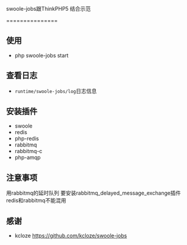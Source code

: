 swoole-jobs跟ThinkPHP5 结合示范

===============

## 使用
* php swoole-jobs start

## 查看日志
* `runtime/swoole-jobs/log`日志信息

## 安装插件
* swoole
* redis
* php-redis
* rabbitmq
* rabbitmq-c
* php-amqp

## 注意事项
用rabbitmq的延时队列 要安装rabbitmq_delayed_message_exchange插件
redis和rabbitmq不能混用

## 感谢
* kcloze https://github.com/kcloze/swoole-jobs
